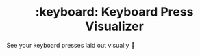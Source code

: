 <h1 align="center">
  :keyboard: Keyboard Press Visualizer
</h1>

See your keyboard presses laid out visually 🎉
